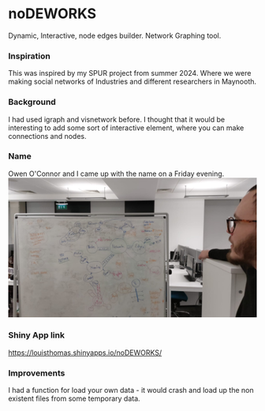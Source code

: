 # noDEWORKS
Dynamic, Interactive, node edges builder. Network Graphing tool. 

### Inspiration
This was inspired by my SPUR project from summer 2024. Where we were making social networks of Industries and different researchers in Maynooth.  

### Background
I had used igraph and visnetwork before. I thought that it would be interesting to add some sort of interactive element, where you can make connections and nodes.  

### Name
Owen O'Connor and I came up with the name on a Friday evening.  
![Brainstorm](./test/Brainstorm.png)

### Shiny App link
https://louisthomas.shinyapps.io/noDEWORKS/

### Improvements
I had a function for load your own data - it would crash and load up the non existent files from some temporary data. 
